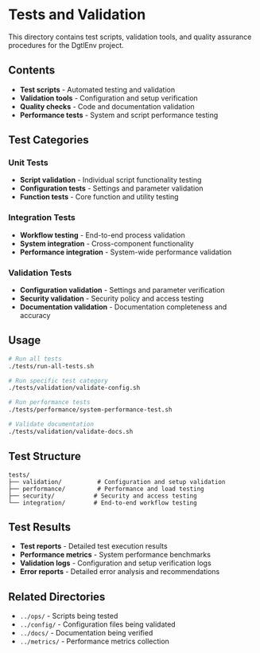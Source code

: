 # Tests and Validation

This directory contains test scripts, validation tools, and quality assurance procedures for the DgtlEnv project.

## Contents

- **Test scripts** - Automated testing and validation
- **Validation tools** - Configuration and setup verification
- **Quality checks** - Code and documentation validation
- **Performance tests** - System and script performance testing

## Test Categories

### Unit Tests
- **Script validation** - Individual script functionality testing
- **Configuration tests** - Settings and parameter validation
- **Function tests** - Core function and utility testing

### Integration Tests
- **Workflow testing** - End-to-end process validation
- **System integration** - Cross-component functionality
- **Performance integration** - System-wide performance validation

### Validation Tests
- **Configuration validation** - Settings and parameter verification
- **Security validation** - Security policy and access testing
- **Documentation validation** - Documentation completeness and accuracy

## Usage

```bash
# Run all tests
./tests/run-all-tests.sh

# Run specific test category
./tests/validation/validate-config.sh

# Run performance tests
./tests/performance/system-performance-test.sh

# Validate documentation
./tests/validation/validate-docs.sh
```

## Test Structure

```
tests/
├── validation/          # Configuration and setup validation
├── performance/         # Performance and load testing
├── security/           # Security and access testing
└── integration/        # End-to-end workflow testing
```

## Test Results

- **Test reports** - Detailed test execution results
- **Performance metrics** - System performance benchmarks
- **Validation logs** - Configuration and setup verification logs
- **Error reports** - Detailed error analysis and recommendations

## Related Directories

- `../ops/` - Scripts being tested
- `../config/` - Configuration files being validated
- `../docs/` - Documentation being verified
- `../metrics/` - Performance metrics collection
